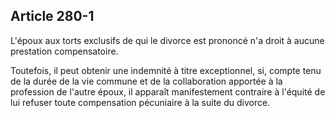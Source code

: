 Article 280-1
----
L'époux aux torts exclusifs de qui le divorce est prononcé n'a droit à aucune
prestation compensatoire.

Toutefois, il peut obtenir une indemnité à titre exceptionnel, si, compte tenu
de la durée de la vie commune et de la collaboration apportée à la profession de
l'autre époux, il apparaît manifestement contraire à l'équité de lui refuser
toute compensation pécuniaire à la suite du divorce.
